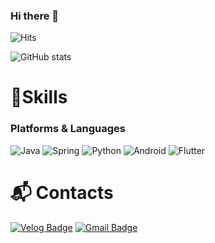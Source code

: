 ### Hi there 👋

![Hits](https://hits.seeyoufarm.com/api/count/incr/badge.svg?url=https%3A%2F%2Fgithub.com%2Fkim-soohyeon&count_bg=%23FFDAC7&title_bg=%23FFADAD&icon=&icon_color=%23E7E7E7&title=hits&edge_flat=false)

![GitHub stats](https://github-readme-stats.vercel.app/api?username=chocojaem&show_icons=true&theme=darken)
# 💪Skills
### Platforms & Languages
![Java](https://img.shields.io/badge/Java-007396.svg?&style=for-the-badge&logo=Java&logoColor=white)
![Spring](https://img.shields.io/badge/Spring-6DB33F.svg?&style=for-the-badge&logo=Spring&logoColor=white)
![Python](https://img.shields.io/badge/Python-3776AB.svg?&style=for-the-badge&logo=Python&logoColor=white)
![Android](https://img.shields.io/badge/Android-3DDC84.svg?&style=for-the-badge&logo=Android&logoColor=white)
![Flutter](https://img.shields.io/badge/Flutter-007ACC.svg?&style=for-the-badge&logo=Flutter&logoColor=white)

 
# :mailbox_with_mail: Contacts
[![Velog Badge](https://img.shields.io/endpoint?color=Velog&label=Velog&logo=Velog&style=for-the-badge&url=https://velog.io/@chocojaem)](mailto:https://velog.io/@chocojaem)
[![Gmail Badge](https://img.shields.io/badge/Gmail-d14836?style=flat-square&logo=Gmail&logoColor=white&link=mailto:vanillajaem@gmail.com)](mailto:vanillajaem@gmail.com)

